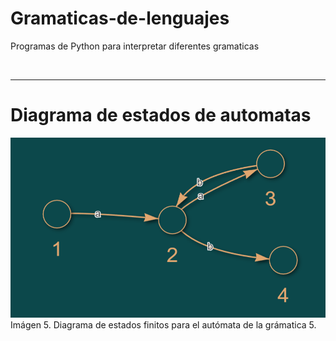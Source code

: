# Gramaticas-de-lenguajes
Programas de Python para interpretar diferentes gramaticas

<br>

---------
# Diagrama de estados de automatas


![Modelo Automata G5](./src/model-g5.png)
Imágen 5. Diagrama de estados finitos para el autómata de la grámatica 5.

